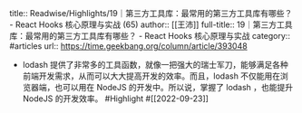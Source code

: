 title:: Readwise/Highlights/19｜第三方工具库：最常用的第三方工具库有哪些？ - React Hooks 核心原理与实战 (65)
author:: [[王沛]]
full-title:: 19｜第三方工具库：最常用的第三方工具库有哪些？ - React Hooks 核心原理与实战
category:: #articles
url:: https://time.geekbang.org/column/article/393048

- lodash 提供了非常多的工具函数，就像一把强大的瑞士军刀，能够满足各种前端开发需求，从而可以大大提高开发的效率。而且，lodash 不仅能用在浏览器端，也可以用在 NodeJS 的开发中。所以说，掌握了 lodash ，也能提升 NodeJS 的开发效率。 #Highlight #[[2022-09-23]]